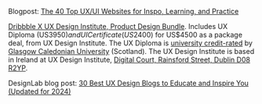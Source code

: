 Blogpost: [The 40 Top UX/UI Websites for Inspo, Learning, and Practice](https://blog.uxfol.io/ux-websites/)

[Dribbble X UX Design Institute, Product Design Bundle](https://dribbble.com/product-design). Includes UX Diploma (US$3950) and UI Certificate (US$2400) for US$4500 as a package deal, from UX Design Institute. The UX Diploma is [university credit-rated](https://www.uxdesigninstitute.com/courses/ux-design) by [Glasgow Caledonian University](https://www.gcu.ac.uk/) (Scotland). The UX Design Institute is based in Ireland at UX Design Institute, [Digital Court, Rainsford Street, Dublin D08 R2YP](https://www.google.ca/maps/place/UX+Design+Institute/@53.3422987,-6.2822853,3a,60y,210.11h,85.6t/data=!3m6!1e1!3m4!1sAFpdG-8pLuv32HLZfEWuEQ!2e0!7i16384!8i8192!4m7!3m6!1s0x48670e9cebd2c301:0x7d19c1f6455b9e27!8m2!3d53.3420766!4d-6.2823363!10e5!16s%2Fg%2F11clrn1xth?coh=205409&entry=ttu).

DesignLab blog post: [30 Best UX Design Blogs to Educate and Inspire You (Updated for 2024)](https://designlab.com/blog/top-ux-design-blogs)
